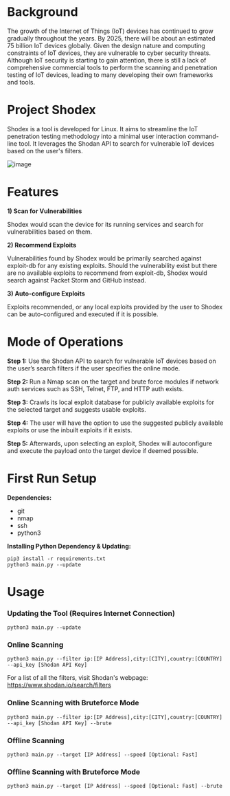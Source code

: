 # Background 
The growth of the Internet of Things (IoT) devices has continued to grow gradually throughout the years. By 2025, there will be about an estimated 75 billion IoT devices globally. Given the design nature and computing constraints of IoT devices, they are vulnerable to cyber security threats. Although IoT security is starting to gain attention, there is still a lack of comprehensive commercial tools to perform the scanning and penetration testing of IoT devices, leading to many developing their own frameworks and tools.

# Project Shodex  
Shodex is a tool is developed for Linux. It aims to streamline the IoT penetration testing methodology into a minimal user interaction command-line tool. It leverages the Shodan API to search for vulnerable IoT devices based on the user's filters.  

![image](https://user-images.githubusercontent.com/32363441/159154712-12502479-1e7f-4e9b-98b9-d36bd6897480.png)

# Features 
**1) Scan for Vulnerabilities**

Shodex would scan the device for its running services and search for vulnerabilities based on them. 

**2) Recommend Exploits** 

Vulnerabilities found by Shodex would be primarily searched against exploit-db for any existing exploits. Should the vulnerability exist but there are no available exploits to recommend from exploit-db, Shodex would search against Packet Storm and GitHub instead. 

**3) Auto-configure Exploits**

Exploits recommended, or any local exploits provided by the user to Shodex can be auto-configured and executed if it is possible.

# Mode of Operations 
**Step 1:** Use the Shodan API to search for vulnerable IoT devices based on the user’s search filters if the user specifies the online mode. 

**Step 2:** Run a Nmap scan on the target and brute force modules if network auth services such as SSH, Telnet, FTP, and HTTP auth exists.

**Step 3:** Crawls its local exploit database for publicly available exploits for the selected target and suggests usable exploits.

**Step 4:** The user will have the option to use the suggested publicly available exploits or use the inbuilt exploits if it exists.

**Step 5:** Afterwards, upon selecting an exploit, Shodex will autoconfigure and execute the payload onto the target device if deemed possible.
  
# First Run Setup  
**Dependencies:**  
- git
- nmap
- ssh
- python3
  
**Installing Python Dependency & Updating:**
```
pip3 install -r requirements.txt
python3 main.py --update
```

# Usage  
### Updating the Tool (Requires Internet Connection)
```
python3 main.py --update
```
### Online Scanning
```
python3 main.py --filter ip:[IP Address],city:[CITY],country:[COUNTRY] --api_key [Shodan API Key]
```
For a list of all the filters, visit Shodan's webpage:  
https://www.shodan.io/search/filters
### Online Scanning with Bruteforce Mode
```
python3 main.py --filter ip:[IP Address],city:[CITY],country:[COUNTRY] --api_key [Shodan API Key] --brute
```
### Offline Scanning
```
python3 main.py --target [IP Address] --speed [Optional: Fast]
```
### Offline Scanning with Bruteforce Mode
```
python3 main.py --target [IP Address] --speed [Optional: Fast] --brute
```
